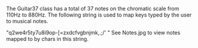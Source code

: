 The Guitar37 class has a total of 37 notes on the chromatic scale from 110Hz to 880Hz.  The following string is used to map keys typed by the user to musical notes. 

"q2we4r5ty7u8i9op-[=zxdcfvgbnjmk,.;/' "
See Notes.jpg to view notes mapped to by chars in this string.
